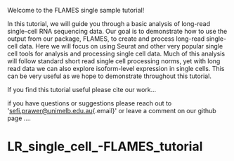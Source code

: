 Welcome to the FLAMES single sample tutorial!

In this tutorial, we will guide you through a basic analysis of long-read single-cell RNA sequencing data. Our goal is to demonstrate how to use the output from our package, FLAMES, to create and process long-read single-cell data. Here we will focus on using Seurat and other very popular single cell tools for analysis and processing single cell data. Much of this analysis will follow standard short read single cell processing norms, yet with long read data we can also explore isoform-level expression in single cells. This can be very useful as we hope to demonstrate throughout this tutorial.

If you find this tutorial useful please cite our work...

if you have questions or suggestions please reach out to '[sefi.prawer\@unimelb.edu.au](mailto:sefi.prawer@unimelb.edu.au){.email}' or leave a comment on our github page ....


# LR_single_cell_-FLAMES_tutorial

